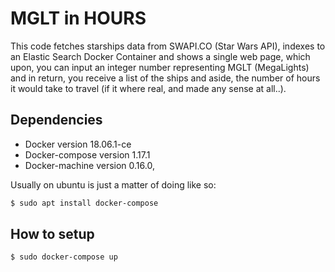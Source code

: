 # MGLT in HOURS

This code fetches starships data from SWAPI.CO (Star Wars API), indexes to an Elastic Search Docker Container and shows a single web page, which upon, you can input an integer number representing MGLT (MegaLights) and in return, you receive a list of the ships and aside, the number of hours it would take to travel (if it where real, and made any sense at all..).

## Dependencies
- Docker version 18.06.1-ce
- Docker-compose version 1.17.1
- Docker-machine version 0.16.0,

Usually on ubuntu is just a matter of doing like so:
```bash
$ sudo apt install docker-compose
```


## How to setup
```bash
$ sudo docker-compose up
```

